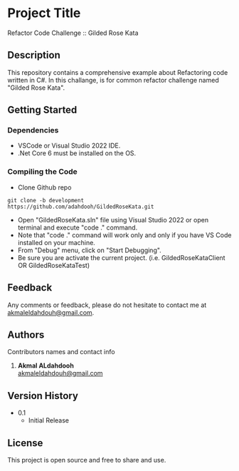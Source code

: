 # Project Title 
Refactor Code Challenge :: Gilded Rose Kata


## Description

This repository contains a comprehensive example about Refactoring code written in C#. In this challange, is for common refactor challenge named "Gilded Rose Kata".

## Getting Started

### Dependencies

* VSCode or Visual Studio 2022 IDE.
* .Net Core 6 must be installed on the OS.

### Compiling the Code

* Clone Github repo
```
git clone -b development https://github.com/adahdooh/GildedRoseKata.git
```

* Open "GildedRoseKata.sln" file using Visual Studio 2022 or open terminal and execute "code ." command.
* Note that "code ." command will work only and only if you have VS Code installed on your machine.
* From "Debug" menu, click on "Start Debugging".
* Be sure you are activate the current project. (i.e. GildedRoseKataClient OR GildedRoseKataTest)

## Feedback

Any comments or feedback, please do not hesitate to contact me at akmaleldahdouh@gmail.com.

## Authors

Contributors names and contact info

1. <b>Akmal ALdahdooh</b>  
   akmaleldahdouh@gmail.com

## Version History
* 0.1
    * Initial Release

## License

This project is open source and free to share and use.